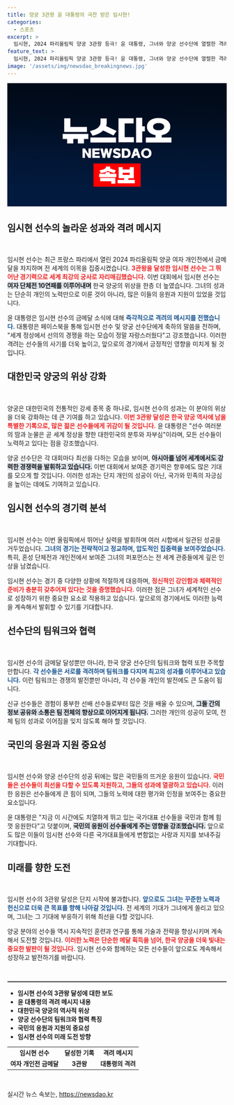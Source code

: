 ```yaml
---
title: 양궁 3관왕 윤 대통령의 극찬 받은 임시현!
categories:
  - 스포츠
excerpt: >
  임시현, 2024 파리올림픽 양궁 3관왕 등극! 윤 대통령, 그녀와 양궁 선수단에 열렬한 격려 전해. 세계 무대에서 압도적인 모습으로 대한민국의 자부심을 증명한 선수들의 눈부신 활약을 놓치지 마세요!
feature_text: >
  임시현, 2024 파리올림픽 양궁 3관왕 등극! 윤 대통령, 그녀와 양궁 선수단에 열렬한 격려 전해. 세계 무대에서 압도적인 모습으로 대한민국의 자부심을 증명한 선수들의 눈부신 활약을 놓치지 마세요!
image: '/assets/img/newsdao_breakingnews.jpg'
---
```


<p><img src="/assets/img/newsdao_breakingnews.jpg" alt="ranknews 속보" /></p>

<h2 data-ke-size="size26">임시현 선수의 놀라운 성과와 격려 메시지</h2>

<p data-ke-size="size16">&nbsp;</p>

<p>임시현 선수는 최근 프랑스 파리에서 열린 2024 파리올림픽 양궁 여자 개인전에서 금메달을 차지하며 전 세계의 이목을 집중시켰습니다. <b><span style="color: #ee2323;">3관왕을 달성한 임시현 선수는 그 뛰어난 경기력으로 세계 최강의 궁사로 자리매김했습니다.</span></b> 이번 대회에서 임시현 선수는 <b><span style="background-color: #21538527;">여자 단체전 10연패를 이루어내며</span></b> 한국 양궁의 위상을 한층 더 높였습니다. 그녀의 성과는 단순히 개인의 노력만으로 이룬 것이 아니라, 많은 이들의 응원과 지원이 있었을 것입니다.</p>

<p>윤 대통령은 임시현 선수의 금메달 소식에 대해 <b><span style="color: #1a5490;">즉각적으로 격려의 메시지를 전했습니다.</span></b> 대통령은 페이스북을 통해 임시현 선수 및 양궁 선수단에게 축하의 말씀을 전하며, "세계 정상에서 선의의 경쟁을 하는 모습이 정말 자랑스러웠다"고 강조했습니다. 이러한 격려는 선수들의 사기를 더욱 높이고, 앞으로의 경기에서 긍정적인 영향을 미치게 될 것입니다.</p>

<h2 data-ke-size="size26">대한민국 양궁의 위상 강화</h2>

<p data-ke-size="size16">&nbsp;</p>

<p>양궁은 대한민국의 전통적인 강세 종목 중 하나로, 임시현 선수의 성과는 이 분야의 위상을 더욱 강화하는 데 큰 기여를 하고 있습니다. <b><span style="color: #ee2323;">이번 3관왕 달성은 한국 양궁 역사에 남을 특별한 기록으로, 많은 젊은 선수들에게 귀감이 될 것입니다.</span></b> 윤 대통령은 "선수 여러분의 땀과 눈물은 곧 세계 정상을 향한 대한민국의 분투와 자부심"이라며, 모든 선수들이 노력하고 있다는 점을 강조했습니다.</p>

<p>양궁 선수단은 각 대회마다 최선을 다하는 모습을 보이며, <b><span style="background-color: #21538527;">아시아를 넘어 세계에서도 강력한 경쟁력을 발휘하고 있습니다.</span></b> 이번 대회에서 보여준 경기력은 향후에도 많은 기대를 모으게 할 것입니다. 이러한 성과는 단지 개인의 성공이 아닌, 국가와 민족의 자긍심을 높이는 데에도 기여하고 있습니다.</p>

<h2 data-ke-size="size26">임시현 선수의 경기력 분석</h2>

<p data-ke-size="size16">&nbsp;</p>

<p>임시현 선수는 이번 올림픽에서 뛰어난 실력을 발휘하며 여러 시합에서 일관된 성공을 거두었습니다. <b><span style="color: #1a5490;">그녀의 경기는 전략적이고 정교하며, 압도적인 집중력을 보여주었습니다.</span></b> 특히, 혼성 단체전과 개인전에서 보여준 그녀의 퍼포먼스는 전 세계 관중들에게 깊은 인상을 남겼습니다.</p>

<p>임시현 선수는 경기 중 다양한 상황에 적절하게 대응하며, <b><span style="color: #ee2323;">정신적인 강인함과 체력적인 준비가 충분히 갖추어져 있다는 것을 증명했습니다.</span></b> 이러한 점은 그녀가 세계적인 선수로 성장하기 위한 중요한 요소로 작용하고 있습니다. 앞으로의 경기에서도 이러한 능력을 계속해서 발휘할 수 있기를 기대합니다.</p>

<h2 data-ke-size="size26">선수단의 팀워크와 협력</h2>

<p data-ke-size="size16">&nbsp;</p>

<p>임시현 선수의 금메달 달성뿐만 아니라, 한국 양궁 선수단의 팀워크와 협력 또한 주목할 만합니다. <b><span style="color: #1a5490;">각 선수들은 서로를 격려하며 팀워크를 다지며 최고의 성과를 이루어내고 있습니다.</span></b> 이런 팀워크는 경쟁의 발전뿐만 아니라, 각 선수들 개인의 발전에도 큰 도움이 됩니다.</p>

<p>신규 선수들은 경험이 풍부한 선배 선수들로부터 많은 것을 배울 수 있으며, <b><span style="background-color: #21538527;">그들 간의 정보 공유와 소통은 팀 전체의 향상으로 이어지게 됩니다.</span></b> 그러한 개인의 성공이 모여, 전체 팀의 성과로 이어짐을 잊지 않도록 해야 할 것입니다.</p>

<h2 data-ke-size="size26">국민의 응원과 지원 중요성</h2>

<p data-ke-size="size16">&nbsp;</p>

<p>임시현 선수와 양궁 선수단의 성공 뒤에는 많은 국민들의 뜨거운 응원이 있습니다. <b><span style="color: #ee2323;">국민들은 선수들이 최선을 다할 수 있도록 지원하고, 그들의 성과에 열광하고 있습니다.</span></b> 이러한 응원은 선수들에게 큰 힘이 되며, 그들의 노력에 대한 평가와 인정을 보여주는 중요한 요소입니다.</p>

<p>윤 대통령은 "지금 이 시간에도 치열하게 뛰고 있는 국가대표 선수들을 국민과 함께 힘껏 응원한다"고 덧붙이며, <b><span style="background-color: #21538527;">국민의 응원이 선수들에게 주는 영향을 강조했습니다.</span></b> 앞으로도 많은 이들이 임시현 선수와 다른 국가대표들에게 변함없는 사랑과 지지를 보내주길 기대합니다.</p>

<h2 data-ke-size="size26">미래를 향한 도전</h2>

<p data-ke-size="size16">&nbsp;</p>

<p>임시현 선수의 3관왕 달성은 단지 시작에 불과합니다. <b><span style="color: #1a5490;">앞으로도 그녀는 꾸준한 노력과 헌신으로 더욱 큰 목표를 향해 나아갈 것입니다.</span></b> 전 세계의 기대가 그녀에게 쏠리고 있으며, 그녀는 그 기대에 부응하기 위해 최선을 다할 것입니다.</p>

<p>양궁 분야의 선수들 역시 지속적인 훈련과 연구를 통해 기술과 전략을 향상시키며 계속해서 도전할 것입니다. <b><span style="color: #ee2323;">이러한 노력은 단순한 메달 획득을 넘어, 한국 양궁을 더욱 빛내는 중요한 발판이 될 것입니다.</span></b> 임시현 선수와 함께하는 모든 선수들이 앞으로도 계속해서 성장하고 발전하기를 바랍니다.</p>

<p data-ke-size="size16">&nbsp;</p>

<hr style="border: 1px solid #999;"> 

<ul> 
<li><b>임시현 선수의 3관왕 달성에 대한 보도</b></li> 
<li><b>윤 대통령의 격려 메시지 내용</b></li> 
<li><b>대한민국 양궁의 역사적 위상</b></li> 
<li><b>양궁 선수단의 팀워크와 협력 특징</b></li> 
<li><b>국민의 응원과 지원의 중요성</b></li> 
<li><b>임시현 선수의 미래 도전 방향</b></li> 
</ul> 

<table style="width: 100%; text-align: center;">
 <tr>
  <td style="text-align: center; height: 17px;"><b>임시현 선수</b></td>
  <td style="text-align: center; height: 17px;"><b>달성한 기록</b></td>
  <td style="text-align: center; height: 17px;"><b>격려 메시지</b></td>
 </tr>
 <tr>
  <td style="text-align: center; height: 17px;"><b>여자 개인전 금메달</b></td>
  <td style="text-align: center; height: 17px;"><b>3관왕</b></td>
  <td style="text-align: center; height: 17px;"><b>대통령의 격려</b></td>
 </tr>
</table>

<p data-ke-size="size16">&nbsp;</p>
실시간 뉴스 속보는, <a href="https://newsdao.kr" rel="dofollow">https://newsdao.kr</a>



